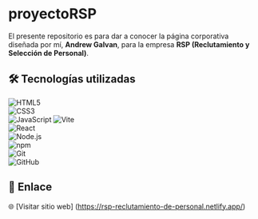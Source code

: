 # proyectoRSP

El presente repositorio es para dar a conocer la página corporativa diseñada por mí, **Andrew Galvan**, para la empresa **RSP (Reclutamiento y Selección de Personal)**.

## 🛠️ Tecnologías utilizadas
![HTML5](https://img.shields.io/badge/HTML5-E34F26?style=for-the-badge&logo=html5&logoColor=white)  
![CSS3](https://img.shields.io/badge/CSS3-1572B6?style=for-the-badge&logo=css3&logoColor=white)  
![JavaScript](https://img.shields.io/badge/JavaScript-F7DF1E?style=for-the-badge&logo=javascript&logoColor=black) 
![Vite](https://img.shields.io/badge/Vite-646CFF?style=for-the-badge&logo=vite&logoColor=white)  
![React](https://img.shields.io/badge/React-20232A?style=for-the-badge&logo=react&logoColor=61DAFB)  
![Node.js](https://img.shields.io/badge/Node.js-339933?style=for-the-badge&logo=nodedotjs&logoColor=white)  
![npm](https://img.shields.io/badge/npm-CB3837?style=for-the-badge&logo=npm&logoColor=white)  
![Git](https://img.shields.io/badge/Git-F05032?style=for-the-badge&logo=git&logoColor=white)  
![GitHub](https://img.shields.io/badge/GitHub-100000?style=for-the-badge&logo=github&logoColor=white) 

## 🔗 Enlace
🌐 [Visitar sitio web] (https://rsp-reclutamiento-de-personal.netlify.app/)
